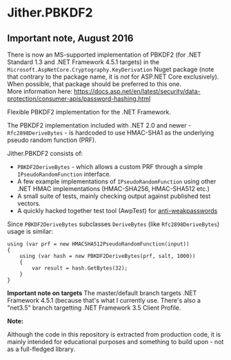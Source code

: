 Jither.PBKDF2
===========

Important note, August 2016
---------------------------
There is now an MS-supported implementation of PBKDF2 (for .NET Standard 1.3 and .NET Framework 4.5.1 targets) in the `Microsoft.AspNetCore.Cryptography.KeyDerivation` Nuget package (note that contrary to the package name, it is *not* for ASP.NET Core exclusively). When possible, that package should be preferred to this one.  
More information here: https://docs.asp.net/en/latest/security/data-protection/consumer-apis/password-hashing.html

Flexible PBKDF2 implementation for the .NET Framework.

The PBKDF2 implementation included with .NET 2.0 and newer - `Rfc2898DeriveBytes` - is hardcoded to use HMAC-SHA1 as the underlying pseudo random function (PRF).

Jither.PBKDF2 consists of:

- `PBKDF2DeriveBytes` - which allows a custom PRF through a simple `IPseudoRandomFunction` interface.
- A few example implementations of `IPseudoRandomFunction` using other .NET HMAC implementations (HMAC-SHA256, HMAC-SHA512 etc.)
- A small suite of tests, mainly checking output against published test vectors.
- A quickly hacked together test tool (AwpTest) for [anti-weakpasswords](https://github.com/Anti-weakpasswords)

Since `PBKDF2DeriveBytes` subclasses `DeriveBytes` (like `Rfc2898DeriveBytes`) usage is similar:

    using (var prf = new HMACSHA512PseudoRandomFunction(input))
    {
        using (var hash = new PBKDF2DeriveBytes(prf, salt, 1000))
        {
            var result = hash.GetBytes(32);
        }
    }

__Important note on targets__
The master/default branch targets .NET Framework 4.5.1 (because that's what I currently use.
There's also a "net3.5" branch targetting .NET Framework 3.5 Client Profile.
	
__Note:__

Although the code in this repository is extracted from production code, it is mainly intended for educational purposes and something to build upon - not as a full-fledged library.
